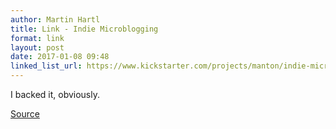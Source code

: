 ```yaml
---
author: Martin Hartl
title: Link - Indie Microblogging
format: link
layout: post
date: 2017-01-08 09:48
linked_list_url: https://www.kickstarter.com/projects/manton/indie-microblogging-owning-your-short-form-writing
---
```

I backed it, obviously.

[Source](https://www.kickstarter.com/projects/manton/indie-microblogging-owning-your-short-form-writing)